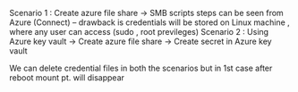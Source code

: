 Scenario 1 : Create azure file share -> SMB scripts steps can be seen from Azure (Connect) – drawback is credentials will be stored on Linux machine , where any user can access (sudo , root previleges)
Scenario 2 : Using Azure key vault -> Create azure file share -> Create secret in Azure key vault 

We can delete credential files in both the scenarios but in 1st case after reboot mount pt. will disappear


